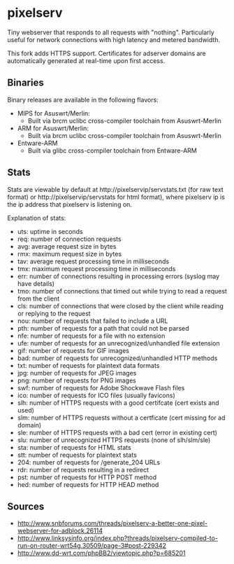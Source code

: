 pixelserv
=========

Tiny webserver that responds to all requests with "nothing".  Particularly useful for network connections with high latency and metered bandwidth.

This fork adds HTTPS support. Certificates for adserver domains are automatically generated at real-time upon first access.

Binaries
--------

Binary releases are available in the following flavors:
* MIPS for Asuswrt/Merlin:
  * Built via brcm uclibc cross-compiler toolchain from Asuswrt-Merlin
* ARM for Asuswrt/Merlin:
  * Built via brcm uclibc cross-compiler toolchain from Asuswrt-Merlin
* Entware-ARM
  * Built via glibc cross-compiler toolchain from Entware-ARM

Stats
-----

Stats are viewable by default at http://pixelservip/servstats.txt (for raw text format) or http://pixelservip/servstats for html format), where pixelserv ip is the ip address that pixelserv is listening on.

Explanation of stats:
* uts: uptime in seconds
* req: number of connection requests
* avg: average request size in bytes
* rmx: maximum request size in bytes
* tav: average request processing time in milliseconds
* tmx: maximum request processing time in milliseconds
* err: number of connections resulting in processing errors (syslog may have details)
* tmo: number of connections that timed out while trying to read a request from the client
* cls: number of connections that were closed by the client while reading or replying to the request
* nou: number of requests that failed to include a URL
* pth: number of requests for a path that could not be parsed
* nfe: number of requests for a file with no extension
* ufe: number of requests for an unrecognized/unhandled file extension
* gif: number of requests for GIF images
* bad: number of requests for unrecognized/unhandled HTTP methods
* txt: number of requests for plaintext data formats
* jpg: number of requests for JPEG images
* png: number of requests for PNG images
* swf: number of requests for Adobe Shockwave Flash files
* ico: number of requests for ICO files (usually favicons)
* slh: number of HTTPS requests with a good certifcate (cert exists and used) 
* slm: number of HTTPS requests without a certficate (cert missing for ad domain)
* sle: number of HTTPS requests with a bad cert (error in existing cert)
* slu: number of unrecognized HTTPS requests (none of slh/slm/sle)
* sta: number of requests for HTML stats
* stt: number of requests for plaintext stats
* 204: number of requests for /generate_204 URLs
* rdr: number of requests resulting in a redirect
* pst: number of requests for HTTP POST method
* hed: number of requests for HTTP HEAD method

Sources
-------

* http://www.snbforums.com/threads/pixelserv-a-better-one-pixel-webserver-for-adblock.26114
* http://www.linksysinfo.org/index.php?threads/pixelserv-compiled-to-run-on-router-wrt54g.30509/page-3#post-229342
* http://www.dd-wrt.com/phpBB2/viewtopic.php?p=685201
